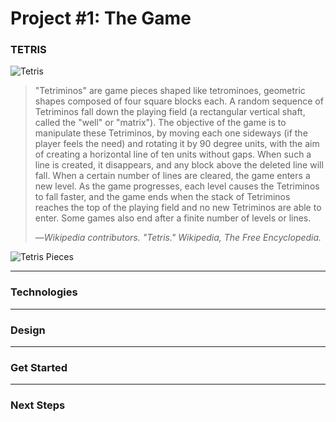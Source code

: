 # Project #1: The Game

### TETRIS
<!-- a description of the game -->
![Tetris](https://upload.wikimedia.org/wikipedia/en/7/7c/Tetris-VeryFirstVersion.png)

> "Tetriminos" are game pieces shaped like tetrominoes, geometric shapes composed of four square blocks each. A random sequence of Tetriminos fall down the playing field (a rectangular vertical shaft, called the "well" or "matrix"). The objective of the game is to manipulate these Tetriminos, by moving each one sideways (if the player feels the need) and rotating it by 90 degree units, with the aim of creating a horizontal line of ten units without gaps. When such a line is created, it disappears, and any block above the deleted line will fall. When a certain number of lines are cleared, the game enters a new level. As the game progresses, each level causes the Tetriminos to fall faster, and the game ends when the stack of Tetriminos reaches the top of the playing field and no new Tetriminos are able to enter. Some games also end after a finite number of levels or lines. 
> 
> —<cite>Wikipedia contributors. "Tetris." Wikipedia, The Free Encyclopedia.</cite>

![Tetris Pieces](http://i.imgur.com/65G37Aq.png)

---

### Technologies
<!-- lists and explanations of the technologies used -->

---

### Design
<!-- the design approach taken -->

---

### Get Started
<!-- installation instructions -->

---

### Next Steps
<!-- unsolved problems and/or planned features -->
